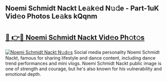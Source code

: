 ## Noemi Schmidt Nackt Le𝚊k𝚎d N𝚞𝚍e - Part-1uK Vid𝚎o Photos Le𝚊ks kQqnm

# <h2><a href="http://fb1r3gm.evod.top/?m=Noemi+Schmidt+Nackt">🔗 👉🔴 Noemi Schmidt Nackt Vid𝚎o Ph𝚘t𝚘s</a></h2>

[![Noemi Schmidt Nackt N𝚞d𝚎s](https://i.imgur.com/8V9OHl7.gif)](http://fb1r3gm.evod.top/?m=Noemi+Schmidt+Nackt)
Social media personality Noemi Schmidt Nackt, famous for sharing lifestyle and dance content, including dance trend performances and mini vlogs. Noemi Schmidt Nackt public image is one of strength and courage, but he's also known for his vulnerability and emotional depth. 
